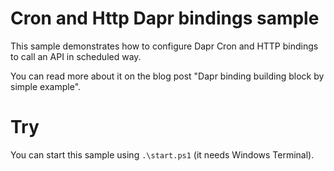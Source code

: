 # Cron and Http Dapr bindings sample

This sample demonstrates how to configure Dapr Cron and HTTP bindings to call an API in scheduled way.

You can read more about it on the blog post "Dapr binding building block by simple example".

# Try

You can start this sample using `.\start.ps1` (it needs Windows Terminal).

